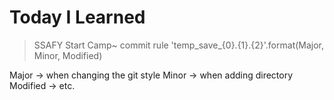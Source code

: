 # Today I Learned

> SSAFY Start Camp~
commit rule
'temp_save_{0}.{1}.{2}'.format(Major, Minor, Modified)

Major -> when changing the git style
Minor -> when adding directory
Modified -> etc.
